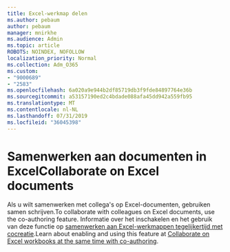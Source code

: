 ```yaml
---
title: Excel-werkmap delen
ms.author: pebaum
author: pebaum
manager: mnirkhe
ms.audience: Admin
ms.topic: article
ROBOTS: NOINDEX, NOFOLLOW
localization_priority: Normal
ms.collection: Adm_O365
ms.custom:
- "9000689"
- "2583"
ms.openlocfilehash: 6a020a9e944b2df85719db3f9fde84897764e36b
ms.sourcegitcommit: a53157190ed2c4bdade088afa45dd942a559fb95
ms.translationtype: MT
ms.contentlocale: nl-NL
ms.lasthandoff: 07/31/2019
ms.locfileid: "36045398"
---
```

# <a name="collaborate-on-excel-documents"></a><span data-ttu-id="d586c-102">Samenwerken aan documenten in Excel</span><span class="sxs-lookup"><span data-stu-id="d586c-102">Collaborate on Excel documents</span></span>

<span data-ttu-id="d586c-103">Als u wilt samenwerken met collega's op Excel-documenten, gebruiken samen schrijven.</span><span class="sxs-lookup"><span data-stu-id="d586c-103">To collaborate with colleagues on Excel documents, use the co-authoring feature.</span></span> <span data-ttu-id="d586c-104">Informatie over het inschakelen en het gebruik van deze functie op [samenwerken aan Excel-werkmappen tegelijkertijd met cocreatie](https://support.office.com/article/7152aa8b-b791-414c-a3bb-3024e46fb104).</span><span class="sxs-lookup"><span data-stu-id="d586c-104">Learn about enabling and using this feature at [Collaborate on Excel workbooks at the same time with co-authoring](https://support.office.com/article/7152aa8b-b791-414c-a3bb-3024e46fb104).</span></span>